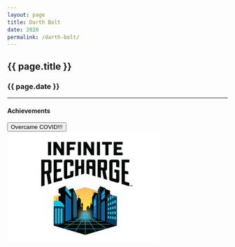```yaml
---
layout: page
title: Darth Bolt
date: 2020
permalink: /darth-bolt/
---
```


<div class="container" markdown="1">
<section class="card bg-light page-card p-4" markdown="1">

<h1 class="mx-auto pb-2">{{ page.title }}</h1>
<h3 class="mx-auto">{{ page.date }}</h3>
<hr>

<h4 class="p-0">Achievements</h4>
<button type="button" class="page-button m-1 btn btn-primary">Overcame COVID!!!</button>

<div class="p-0">
<img src="/assets/img/robots/palpatine-1.png" class="d-flex img-fluid mx-auto mt-2 rounded" />
</div>

</section>
</div>
